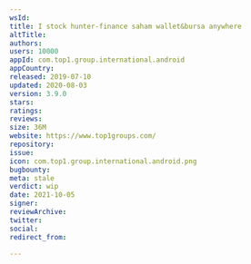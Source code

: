 ```yaml
---
wsId: 
title: I stock hunter-finance saham wallet&bursa anywhere
altTitle: 
authors: 
users: 10000
appId: com.top1.group.international.android
appCountry: 
released: 2019-07-10
updated: 2020-08-03
version: 3.9.0
stars: 
ratings: 
reviews: 
size: 36M
website: https://www.top1groups.com/
repository: 
issue: 
icon: com.top1.group.international.android.png
bugbounty: 
meta: stale
verdict: wip
date: 2021-10-05
signer: 
reviewArchive: 
twitter: 
social: 
redirect_from: 

---
```


